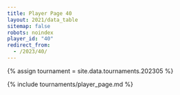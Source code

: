 ```yaml
---
title: Player Page 40
layout: 2021/data_table
sitemap: false
robots: noindex
player_id: "40"
redirect_from:
  - /2023/40/
---
```

{% assign tournament = site.data.tournaments.202305 %}

{% include tournaments/player_page.md %}
